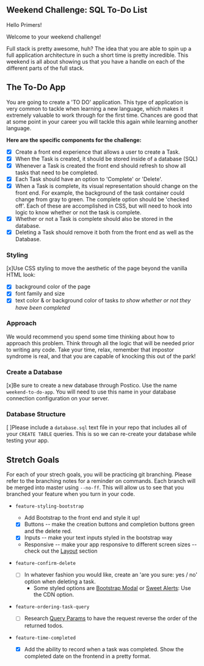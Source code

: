 
## Weekend Challenge: SQL To-Do List

Hello Primers! 

Welcome to your weekend challenge!

Full stack is pretty awesome, huh? The idea that you are able to spin up a full application architecture in such a short time is pretty incredible. This weekend is all about showing us that you have a handle on each of the different parts of the full stack. 

## The To-Do App

You are going to create a 'TO DO' application. This type of application is very common to tackle when learning a new language, which makes it extremely valuable to work through for the first time. Chances are good that at some point in your career you will tackle this again while learning another language.

**Here are the specific components for the challenge:**

* [x] Create a front end experience that allows a user to create a Task.
* [x] When the Task is created, it should be stored inside of a database (SQL)
* [x] Whenever a Task is created the front end should refresh to show all tasks that need to be completed.
* [x] Each Task should have an option to 'Complete' or 'Delete'.
* [x] When a Task is complete, its visual representation should change on the front end. For example, the background of the task container could change from gray to green. The complete option should be  'checked off'. Each of these are accomplished in CSS, but will need to hook into logic to know whether or not the task is complete.
* [x] Whether or not a Task is complete should also be stored in the database.
* [x] Deleting a Task should remove it both from the front end as well as the Database.

### Styling

[x]Use CSS styling to move the aesthetic of the page beyond the vanilla HTML look:

* [x] background color of the page
* [x] font family and size
* [x] text color & or background color of tasks *to show whether or not they have been completed*

### Approach

We would recommend you spend some time thinking about how to approach this problem. Think through all the logic that will be needed prior to writing any code. Take your time, relax, remember that impostor syndrome is real, and that you are capable of knocking this out of the park!

### Create a Database

[x]Be sure to create a new database through Postico. Use the name `weekend-to-do-app`. You will need to use this name in your database connection configuration on your server.

### Database Structure

[ ]Please include a `database.sql` text file in your repo that includes all of your `CREATE TABLE` queries. This is so we can re-create your database while testing your app.

## Stretch Goals

For each of your strech goals, you will be practicing git branching. Please refer to the branching notes for a reminder on commands. Each branch will be merged into master using `--no-ff`. This will allow us to see that you branched your feature when you turn in your code.

* `feature-styling-bootstrap` 

  * Add Bootstrap to the front end and style it up!
  * [x] Buttons -- make the creation buttons and completion buttons green and the delete red.
  * [x] Inputs -- make your text inputs styled in the bootstrap way
  * Responsive -- make your app responsive to different screen sizes -- check out the [Layout](https://getbootstrap.com/docs/4.1/layout/overview/) section

* `feature-confirm-delete`

  * [ ]  In whatever fashion you would like, create an 'are you sure: yes / no' option when deleting a task.
        - Some styled options are [Bootstrap Modal](https://getbootstrap.com/docs/4.0/components/modal/) or [Sweet Alerts](https://sweetalert.js.org/guides/): Use the CDN option.

* `feature-ordering-task-query` 

  * [ ]  Research [Query Params](https://expressjs.com/en/api.html#req.query) to have the request reverse the order of the returned todos. 

* `feature-time-completed` 

  * [x]  Add the ability to record when a task was completed. Show the completed date on the frontend in a pretty format.
